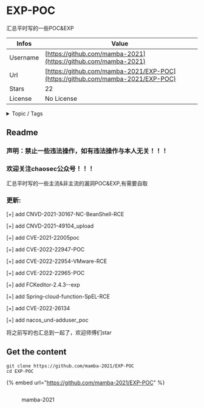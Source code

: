 # EXP-POC

汇总平时写的一些POC&EXP

| Infos    | Value                                                              |
| -------- | -------------------------------------------------------------------|
| Username | [https://github.com/mamba-2021](https://github.com/mamba-2021) |
| Url      | [https://github.com/mamba-2021/EXP-POC](https://github.com/mamba-2021/EXP-POC)                                               |
| Stars    | 22                                                          |
| License  | No License                                                        |

<details>

<summary>Topic / Tags</summary>

* cnvd-2021-30167* cve-2021-22005* cve-2022-22947* cve-2022-22954

</details>

## Readme

### 声明：禁止一些违法操作，如有违法操作与本人无关！！！

### 欢迎关注chaosec公众号！！！



汇总平时写的一些主流&非主流的漏洞POC&EXP,有需要自取



### 更新:

[+] add CNVD-2021-30167-NC-BeanShell-RCE 

[+] add CNVD-2021-49104_upload 

[+] add CVE-2021-22005poc

[+] add CVE-2022-22947-POC

[+] add CVE-2022-22954-VMware-RCE

[+] add CVE-2022-22965-POC

[+] add FCKeditor-2.4.3--exp

[+] add Spring-cloud-function-SpEL-RCE

[+] add CVE-2022-26134

[+] add nacos_und-adduser_poc



将之前写的也汇总到一起了，欢迎师傅们star








## Get the content

```
git clone https://github.com/mamba-2021/EXP-POC
cd EXP-POC
```

{% embed url="https://github.com/mamba-2021/EXP-POC" %}

<figure><img src="https://avatars.githubusercontent.com/u/75511051?v=4" alt=""><figcaption><p>mamba-2021</p></figcaption></figure>
